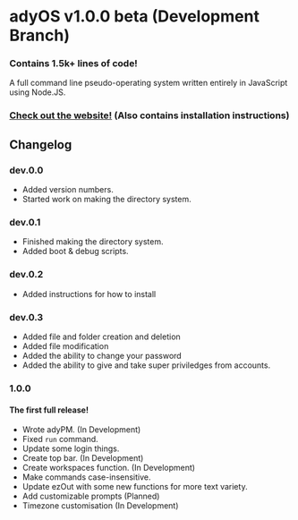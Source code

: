 # adyOS v1.0.0 beta (Development Branch)

### Contains 1.5k+ lines of code!

A full command line pseudo-operating system written entirely in JavaScript using Node.JS.

### [Check out the website!](https://ady.best/) (Also contains installation instructions)

## Changelog

### dev.0.0

- Added version numbers.
- Started work on making the directory system.

### dev.0.1

- Finished making the directory system.
- Added boot & debug scripts.

### dev.0.2

- Added instructions for how to install

### dev.0.3

- Added file and folder creation and deletion
- Added file modification
- Added the ability to change your password
- Added the ability to give and take super priviledges from accounts.

### 1.0.0

#### The first full release!

- Wrote adyPM. (In Development)
- Fixed `run` command.
- Update some login things.
- Create top bar. (In Development)
- Create workspaces function. (In Development)
- Make commands case-insensitive.
- Update ezOut with some new functions for more text variety.
- Add customizable prompts (Planned)
- Timezone customisation (In Development)
